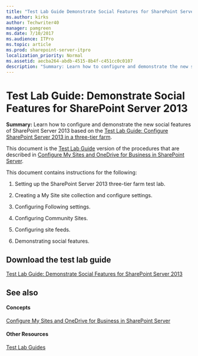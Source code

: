 ```yaml
---
title: "Test Lab Guide Demonstrate Social Features for SharePoint Server 2013"
ms.author: kirks
author: Techwriter40
manager: pamgreen
ms.date: 7/10/2017
ms.audience: ITPro
ms.topic: article
ms.prod: sharepoint-server-itpro
localization_priority: Normal
ms.assetid: aecba264-abdb-4515-8b4f-c451cc0c0107
description: "Summary: Learn how to configure and demonstrate the new social features of SharePoint Server 2013 based on the Test Lab Guide: Configure SharePoint Server 2013 in a three-tier farm."
---
```


# Test Lab Guide: Demonstrate Social Features for SharePoint Server 2013

 **Summary:** Learn how to configure and demonstrate the new social features of SharePoint Server 2013 based on the [Test Lab Guide: Configure SharePoint Server 2013 in a three-tier farm](configure-sharepoint-server-2013-in-a-three-tier-farm.md).
  
This document is the [Test Lab Guide](https://go.microsoft.com/fwlink/p/?LinkId=202817) version of the procedures that are described in [Configure My Sites and OneDrive for Business in SharePoint Server](configure-my-sites-and-onedrive-for-business.md). 
  
This document contains instructions for the following: 
  
1. Setting up the SharePoint Server 2013 three-tier farm test lab.
    
2. Creating a My Site site collection and configure settings.
    
3. Configuring Following settings.
    
4. Configuring Community Sites.
    
5. Configuring site feeds.
    
6. Demonstrating social features.
    
## Download the test lab guide

[Test Lab Guide: Demonstrate Social Features for SharePoint Server 2013](https://go.microsoft.com/fwlink/?LinkId=264982)
  
## See also

#### Concepts

[Configure My Sites and OneDrive for Business in SharePoint Server](configure-my-sites-and-onedrive-for-business.md)
#### Other Resources

[Test Lab Guides](https://go.microsoft.com/fwlink/p/?LinkId=202817)

